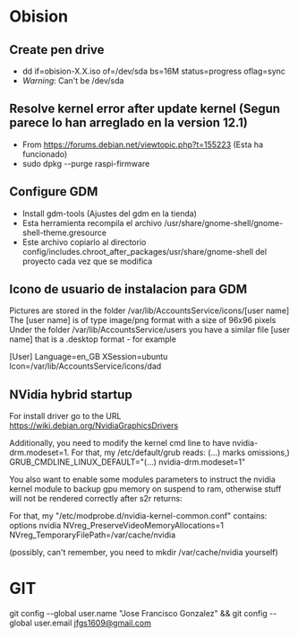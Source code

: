# Obision

## Create pen drive
- dd if=obision-X.X.iso of=/dev/sda bs=16M status=progress oflag=sync
- *Warning*: Can't be /dev/sda

## Resolve kernel error after update kernel (Segun parece lo han arreglado en la version 12.1)
- From https://forums.debian.net/viewtopic.php?t=155223 (Esta ha funcionado)
- sudo dpkg --purge raspi-firmware

## Configure GDM
- Install gdm-tools (Ajustes del gdm en la tienda)
- Esta herramienta recompila el archivo /usr/share/gnome-shell/gnome-shell-theme.gresource
- Este archivo copiarlo al directorio config/includes.chroot_after_packages/usr/share/gnome-shell del proyecto cada vez que se modifica

## Icono de usuario de instalacion para GDM
Pictures are stored in the folder /var/lib/AccountsService/icons/[user name]
The [user name] is of type image/png format with a size of 96x96 pixels
Under the folder /var/lib/AccountsService/users you have a similar file [user name] that is a .desktop format - for example

[User]
Language=en_GB
XSession=ubuntu
Icon=/var/lib/AccountsService/icons/dad

## NVidia hybrid startup
For install driver go to the URL https://wiki.debian.org/NvidiaGraphicsDrivers

Additionally, you need to modify the kernel cmd line to have nvidia-drm.modeset=1. For that, my /etc/default/grub reads: (...) marks omissions,)
GRUB_CMDLINE_LINUX_DEFAULT="(...) nvidia-drm.modeset=1"

You also want to enable some modules parameters to instruct the nvidia kernel module to backup gpu memory on suspend to ram, otherwise stuff will not be rendered correctly after s2r returns:

For that, my "/etc/modprobe.d/nvidia-kernel-common.conf" contains:
options nvidia NVreg_PreserveVideoMemoryAllocations=1 NVreg_TemporaryFilePath=/var/cache/nvidia

(possibly, can't remember, you need to mkdir /var/cache/nvidia yourself)

# GIT
git config --global user.name "Jose Francisco Gonzalez" && git config --global user.email jfgs1609@gmail.com